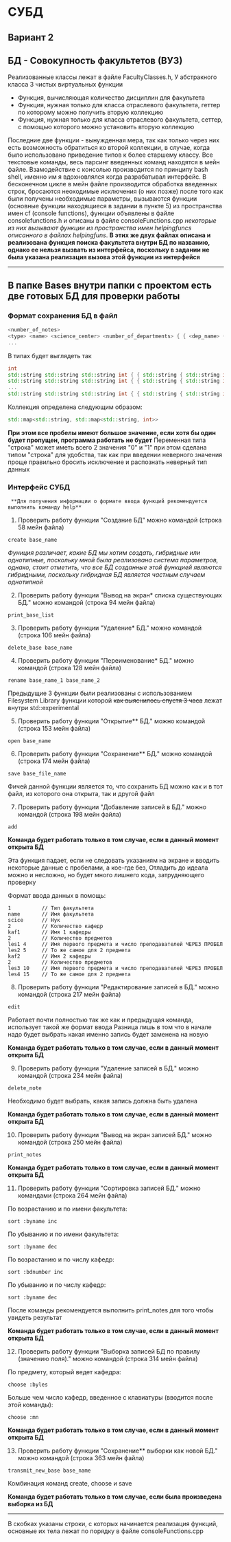 # СУБД
## Вариант 2
## БД - Совокупность факультетов (ВУЗ)
Реализованные классы лежат в файле FacultyClasses.h, 
У абстракного класса 3 чистых виртуальных функции
* Функция, вычисляющая количество дисциплин для факультета 
* Функция, нужная только для класса отраслевого факультета, геттер по которому можно получить вторую коллекцию
* Функция, нужная только для класса отраслевого факультета, сеттер, с помощью которого можно установить вторую коллекцию

Последние две функции - вынужденная мера, так как только через них есть возможность обратиться ко второй коллекции,
в случае, когда было использовано приведение типов к более старшему классу.
Все текстовые команды, весь парсинг введенных команд находятся в мейн файле.
Взамодействие с консолью производится по принципу bash shell, именно им я вдохновлялся когда разрабатывал интерфейс.
В бесконечном цикле в мейн файле производится обработка введенных строк, бросаются неоходимые исключения (о них позже)
после того как были получены необходимые параметры, вызываются функции (основные функции находящиеся в задании в пункте 5)
из пространства имен cf (console functions), функции объявлены в файле consolefunctions.h и описаны в файле consoleFunctions.cpp
_некоторые из них вызывают функции из пространства имен helpingfuncs описанного в файлах helpingfuns_.
**В этих же двух файлах описана и реализована функция поиска факультета внутри БД по названию, однако ее нельзя вызвать из
интерфейса, поскольку в задании не была указана реализация вызова этой функции из интерфейся**

---
В папке Bases внутри папки с проектом есть две готовых БД для проверки работы
---

### Формат сохранения БД в файл
```cpp
<number_of_notes>
<type> <name> <science_center> <number_of_departments> { { <dep_name> { <lessnom_name> <number_of_teacher> } } }
...
```
В типах будет выглядеть так
```cpp
int
std::string std::string std::string int { { std::string { std::string int } } }
std::string std::string std::string int { { std::string { std::string int } } }
...
std::string std::string std::string int { { std::string { std::string int } } }
```
Коллекция определена следующим образом:
```cpp
std::map<std::string, std::map<std::string, int>>
```
**При этом все пробелы имеют большое значение, если хотя бы один будет пропущен, программа работать не будет**
Переменная типа "строка" <type> может иметь всего 2 значения "0" и "1" при этом сделана типом "строка" для удобства,
так как при введении неверного значения проще правильно бросить исключение и распознать неверный тип данных
### Интерфейс СУБД
     **Для получения информации о формате ввода функций рекомендуется выполнить команду help**
1. Проверить работу функции "Создание БД" можно командой (строка 58 мейн файла)
```
create base_name
```
_Фуниция различает, какие БД мы хотим создать, гибридные или однотипные, поскольку мной была реализована система параметров,
однако, стоит отметить, что все БД созданные этой функцией являются гибридными, поскольку гибридная
БД является частным случаем однотипной_
    
2. Проверить работу функции "Вывод на экран* списка существующих БД." можно командой (строка 94 мейн файла)
```
print_base_list
```

3.  Проверить работу функции "Удаление* БД." можно командой (строка 106 мейн файла)
```
delete_base base_name
```

4. Проверить работу функции "Переименование* БД." можно командой (строка 128 мейн файла)
```
rename base_name_1 base_name_2
```

Предыдущие 3 функции были реализованы с использованием Filesystem Library функции которой ~~как выяснилось спустя 3 часа~~ лежат
внутри std::experimental

5. Проверить работу функции "Открытие** БД." можно командой (строка 153 мейн файла)
```
open base_name
```
6. Проверить работу функции "Сохранение** БД." можно командой (строка 174 мейн файла)
```
save base_file_name
```
Фичей данной функции является то, что сохранить БД можно как и в тот файл, из которого она открыта, так и другой файл

7. Проверить работу функции "Добавление записей в БД." можно командой (строка 198 мейн файла)
```
add
```
**Команда будет работать только в том случае, если в данный момент открыта БД**

Эта функция падает, если не следовать указаниям на экране и вводить некоторые данные с пробелами, а кое-где без,
Отладить до идеала можно и несложно, но будет много лишнего кода, затрудняющего проверку

Формат ввода данных в помощь:
```
1          // Тип факультета
name       // Имя факультета
scice      // Hук
2          // Количество кафедр
kaf1       // Имя 1 кафедры
2          // Количество предметов
les1 4     // Имя первого предмета и число преподавателей ЧЕРЕЗ ПРОБЕЛ
les2 5     // То же самое для 2 предмета
kaf2       // Имя 2 кафедры
2          // Количество предметов
les3 10    // Имя первого предмета и число преподавателей ЧЕРЕЗ ПРОБЕЛ
les4 15    // То же самое для 2 предмета
```

8. Проверить работу функции "Редактирование записей в БД." можно командой (строка 217 мейн файла)
```
edit
```
Работает почти полностью так же как и предыдущая команда, использует такой же формат ввода
Разница лишь в том что в начале надо будет выбрать какая именно запись будет заменена на новую

**Команда будет работать только в том случае, если в данный момент открыта БД**

9. Проверить работу функции "Удаление записей в БД." можно командой (строка 234 мейн файла)
```
delete_note
```
Необходимо будет выбрать, какая запись должна быть удалена

**Команда будет работать только в том случае, если в данный момент открыта БД**

10. Проверить работу функции "Вывод на экран записей БД." можно командой (строка 250 мейн файла) 
```
print_notes
```
**Команда будет работать только в том случае, если в данный момент открыта БД**

11. Проверить работу функции "Сортировка записей БД." можно командами (строка 264 мейн файла)

По возрастанию и по имени факультета:
```
sort :byname inc
```

По убыванию и по имени факультета:
```
sort :byname dec
```

По возрастанию и по числу кафедр:
```
sort :bdnumber inc
```

По убыванию и по числу кафедр:
```
sort :byname dec
```
После команды рекомендуется выполнить print_notes для того чтобы увидеть результат

**Команда будет работать только в том случае, если в данный момент открыта БД**

12. Проверить работу функции "Выборка записей БД по правилу (значению поля)." можно командой (строка 314 мейн файла)

По предмету, который ведет кафедра:
```
choose :byles
```

Больше чем число кафедр, введенное с клавиатуры (вводится после этой команды):
```
choose :mn
```

**Команда будет работать только в том случае, если в данный момент открыта БД**

13. Проверить работу функции "Сохранение** выборки как новой БД." можно командой (строка 363 мейн файла)
``` 
transmit_new_base base_name
```
Комбинация команд create, choose и save

**Команда будет работать только в том случае, если была произведена выборка из БД**

---
В скобках указаны строки, с которых начинается реализация функций, основные их тела лежат по порядку в файле consoleFunctions.cpp

